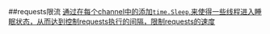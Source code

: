 ##requests限流
[通过在每个channel中的添加`time.Sleep`,来使得一些线程进入睡眠状态，从而达到控制requests执行的间隔，限制requests的速度](main.go)